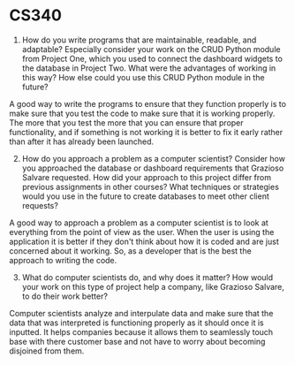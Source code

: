 # CS340
1) How do you write programs that are maintainable, readable, and adaptable? Especially consider your work on the CRUD Python module from Project One, which you used to connect the dashboard widgets to the database in Project Two. What were the advantages of working in this way? How else could you use this CRUD Python module in the future?

A good way to write the programs to ensure that they function properly is to make sure that you test the code to make sure that it is working properly. The more that you test the more that you can ensure that proper functionality, and if something is not working it is better to fix it early rather than after it has already been launched.

2) How do you approach a problem as a computer scientist? Consider how you approached the database or dashboard requirements that Grazioso Salvare requested. How did your approach to this project differ from previous assignments in other courses? What techniques or strategies would you use in the future to create databases to meet other client requests?

A good way to approach a problem as a computer scientist is to look at everything from the point of view as the user. When the user is using the application it is better if they don't think about how it is coded and are just concerned about it working. So, as a developer that is the best the approach to writing the code.

3) What do computer scientists do, and why does it matter? How would your work on this type of project help a company, like Grazioso Salvare, to do their work better?

Computer scientists analyze and interpulate data and make sure that the data that was interpreted is functioning properly as it should once it is inputted. It helps companies because it allows them to seamlessly touch base with there customer base and not have to worry about becoming disjoined from them.

